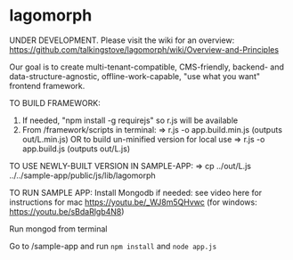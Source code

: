 # lagomorph
UNDER DEVELOPMENT. Please visit the wiki for an overview: 
https://github.com/talkingstove/lagomorph/wiki/Overview-and-Principles

Our goal is to create  multi-tenant-compatible, CMS-friendly, backend- and data-structure-agnostic, offline-work-capable, "use what you want" frontend framework.

TO BUILD FRAMEWORK:
1) If needed, "npm install -g requirejs" so r.js will be available
2) From /framework/scripts in terminal:
=> r.js -o app.build.min.js (outputs out/L.min.js)
OR to build un-minified version for local use => r.js -o app.build.js (outputs out/L.js)

TO USE NEWLY-BUILT VERSION IN SAMPLE-APP:
=> cp ../out/L.js ../../sample-app/public/js/lib/lagomorph

TO RUN SAMPLE APP: 
Install Mongodb if needed: see video here for instructions for mac https://youtu.be/_WJ8m5QHvwc (for windows: https://youtu.be/sBdaRlgb4N8)

Run mongod from terminal

Go to /sample-app and run `npm install` and `node app.js`
